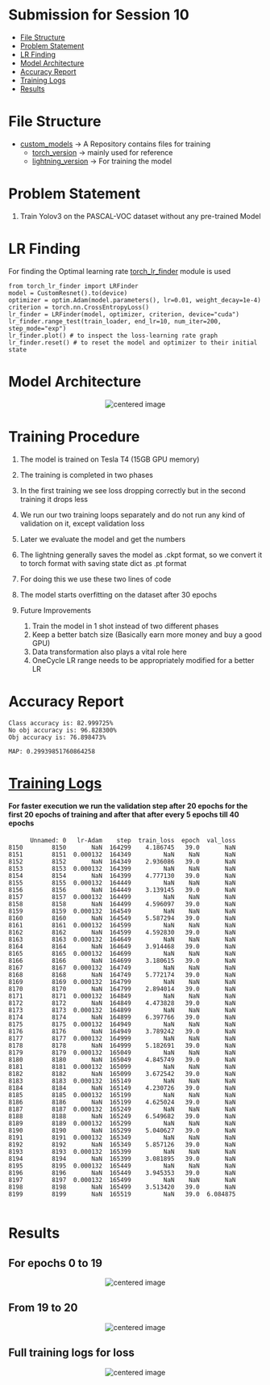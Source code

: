 # Submission for Session 10
- [File Structure](#File-Structure)
- [Problem Statement](#Problem-Statement)
- [LR Finding](#LR-Finding)
- [Model Architecture](#Model-Architecture)
- [Accuracy Report](#Accuracy-Report)
- [Training Logs](#Training-Logs)
- [Results](#Results)

# File Structure 
* [custom_models](https://github.com/deepanshudashora/custom_models) -> A Repository contains files for training
    * [torch_version](https://github.com/deepanshudashora/ERAV1/tree/master/session13/torch_version) -> mainly used for reference 
    * [lightning_version](https://github.com/deepanshudashora/ERAV1/tree/master/session13/lightning_version) -> For training the model

# Problem Statement
1. Train Yolov3 on the PASCAL-VOC dataset without any pre-trained Model

# LR Finding 

For finding the Optimal learning rate [torch_lr_finder](https://github.com/davidtvs/pytorch-lr-finder) module is used

```
from torch_lr_finder import LRFinder
model = CustomResnet().to(device)
optimizer = optim.Adam(model.parameters(), lr=0.01, weight_decay=1e-4)
criterion = torch.nn.CrossEntropyLoss()
lr_finder = LRFinder(model, optimizer, criterion, device="cuda")
lr_finder.range_test(train_loader, end_lr=10, num_iter=200, step_mode="exp")
lr_finder.plot() # to inspect the loss-learning rate graph
lr_finder.reset() # to reset the model and optimizer to their initial state
```

# Model Architecture

<p align="center">
    <img src="images/architecture.png" alt="centered image" />
</p>

# Training Procedure

1. The model is trained on Tesla T4 (15GB GPU memory)
2. The training is completed in two phases
3. In the first training we see loss dropping correctly but in the second training it drops less
4. We run our two training loops separately and do not run any kind of validation on it, except validation loss
5. Later we evaluate the model and get the numbers
6. The lightning generally saves the model as .ckpt format, so we convert it to torch format with saving state dict as .pt format
7. For doing this we use these two lines of code 

4. The model starts overfitting on the dataset after 30 epochs
5. Future Improvements
     1. Train the model in 1 shot instead of two different phases
     2. Keep a better batch size (Basically earn more money and buy a good GPU)
     3. Data transformation also plays a vital role here
     4. OneCycle LR range needs to be appropriately modified for a better LR

# Accuracy Report

```
Class accuracy is: 82.999725%
No obj accuracy is: 96.828300%
Obj accuracy is: 76.898473%

MAP: 0.29939851760864258

```

# [Training Logs](https://github.com/deepanshudashora/ERAV1/blob/master/session13/lightning_version/merged_logs.csv)

#### For faster execution we run the validation step after 20 epochs for the first 20 epochs of training and after that after every 5 epochs till 40 epochs

```
      Unnamed: 0   lr-Adam    step  train_loss  epoch  val_loss
8150        8150       NaN  164299    4.186745   39.0       NaN
8151        8151  0.000132  164349         NaN    NaN       NaN
8152        8152       NaN  164349    2.936086   39.0       NaN
8153        8153  0.000132  164399         NaN    NaN       NaN
8154        8154       NaN  164399    4.777130   39.0       NaN
8155        8155  0.000132  164449         NaN    NaN       NaN
8156        8156       NaN  164449    3.139145   39.0       NaN
8157        8157  0.000132  164499         NaN    NaN       NaN
8158        8158       NaN  164499    4.596097   39.0       NaN
8159        8159  0.000132  164549         NaN    NaN       NaN
8160        8160       NaN  164549    5.587294   39.0       NaN
8161        8161  0.000132  164599         NaN    NaN       NaN
8162        8162       NaN  164599    4.592830   39.0       NaN
8163        8163  0.000132  164649         NaN    NaN       NaN
8164        8164       NaN  164649    3.914468   39.0       NaN
8165        8165  0.000132  164699         NaN    NaN       NaN
8166        8166       NaN  164699    3.180615   39.0       NaN
8167        8167  0.000132  164749         NaN    NaN       NaN
8168        8168       NaN  164749    5.772174   39.0       NaN
8169        8169  0.000132  164799         NaN    NaN       NaN
8170        8170       NaN  164799    2.894014   39.0       NaN
8171        8171  0.000132  164849         NaN    NaN       NaN
8172        8172       NaN  164849    4.473828   39.0       NaN
8173        8173  0.000132  164899         NaN    NaN       NaN
8174        8174       NaN  164899    6.397766   39.0       NaN
8175        8175  0.000132  164949         NaN    NaN       NaN
8176        8176       NaN  164949    3.789242   39.0       NaN
8177        8177  0.000132  164999         NaN    NaN       NaN
8178        8178       NaN  164999    5.182691   39.0       NaN
8179        8179  0.000132  165049         NaN    NaN       NaN
8180        8180       NaN  165049    4.845749   39.0       NaN
8181        8181  0.000132  165099         NaN    NaN       NaN
8182        8182       NaN  165099    3.672542   39.0       NaN
8183        8183  0.000132  165149         NaN    NaN       NaN
8184        8184       NaN  165149    4.230726   39.0       NaN
8185        8185  0.000132  165199         NaN    NaN       NaN
8186        8186       NaN  165199    4.625024   39.0       NaN
8187        8187  0.000132  165249         NaN    NaN       NaN
8188        8188       NaN  165249    6.549682   39.0       NaN
8189        8189  0.000132  165299         NaN    NaN       NaN
8190        8190       NaN  165299    5.040627   39.0       NaN
8191        8191  0.000132  165349         NaN    NaN       NaN
8192        8192       NaN  165349    5.857126   39.0       NaN
8193        8193  0.000132  165399         NaN    NaN       NaN
8194        8194       NaN  165399    3.081895   39.0       NaN
8195        8195  0.000132  165449         NaN    NaN       NaN
8196        8196       NaN  165449    3.945353   39.0       NaN
8197        8197  0.000132  165499         NaN    NaN       NaN
8198        8198       NaN  165499    3.513420   39.0       NaN
8199        8199       NaN  165519         NaN   39.0  6.084875


```

# Results

## For epochs 0 to 19

<p align="center">
    <img src="images/train_logs_1.png" alt="centered image" />
</p>

## From 19 to 20

<p align="center">
    <img src="images/train_logs_2.png" alt="centered image" />
</p>

## Full training logs for loss

<p align="center">
    <img src="images/full_training.png" alt="centered image" />
</p>

